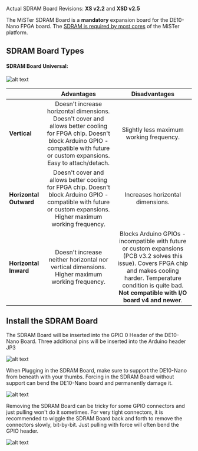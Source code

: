 Actual SDRAM Board Revisions: **XS v2.2** and **XSD v2.5**

The MiSTer SDRAM Board is a **mandatory** expansion board for the DE10-Nano FPGA board. The [SDRAM is required by most cores](SDRAM-Requirement-by-cores) of the MiSTer platform.

## SDRAM Board Types
#### SDRAM Board Universal:
![alt text](https://image.ibb.co/iz752F/31_UBoard_Comp.png)

| | Advantages | Disadvantages |
|---|:---:|:---:|
| **Vertical** | Doesn't increase horizontal dimensions. Doesn't cover and allows better cooling for FPGA chip. Doesn't block Arduino GPIO - compatible with future or custom expansions. Easy to attach/detach. | Slightly less maximum working frequency. |
| **Horizontal Outward** | Doesn't cover and allows better cooling for FPGA chip. Doesn't block Arduino GPIO - compatible with future or custom expansions. Higher maximum working frequency. | Increases horizontal dimensions. |
| **Horizontal Inward** | Doesn't increase neither horizontal nor vertical dimensions. Higher maximum working frequency. | Blocks Arduino GPIOs - incompatible with future or custom expansions (PCB v3.2 solves this issue). Covers FPGA chip and makes cooling harder. Temperature condition is quite bad. **Not compatible with I/O board v4 and newer**.|

## Install the SDRAM Board

The SDRAM Board will be inserted into the GPIO 0 Header of the DE10-Nano Board. Three additional pins will be inserted into the Arduino header JP3

![alt text](https://image.ibb.co/cZzku5/GPIO0.jpg)

When Plugging in the SDRAM Board, make sure to support the DE10-Nano from beneath with your thumbs. Forcing in the SDRAM Board without support can bend the DE10-Nano board and permanently damage it.

![alt text](https://image.ibb.co/mYJLu5/77_F7423_E_9796_41_E6_BC61_F84005_BFE0_E7.gif)

Removing the SDRAM Board can be tricky for some GPIO connectors and just pulling won't do it sometimes. For very tight connectors, it is recommended to wiggle the SDRAM Board back and forth to remove the connectors slowly, bit-by-bit. Just pulling with force will often bend the GPIO header.

![alt text](https://image.ibb.co/hgrenQ/522_A3_D0_E_30_A6_492_D_A208_DA109_FCB9_CEE.gif)
